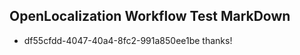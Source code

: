 ## OpenLocalization Workflow Test MarkDown
* df55cfdd-4047-40a4-8fc2-991a850ee1be thanks!

<!--HONumber=Jul16_HO3-->


